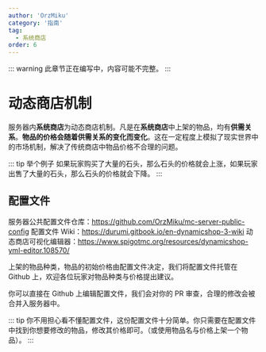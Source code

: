 ```yaml
---
author: 'OrzMiku'
category: '指南'
tag:
  - 系统商店
order: 6
---
```


::: warning
此章节正在编写中，内容可能不完整。
:::

# 动态商店机制

服务器内**系统商店**为动态商店机制。凡是在**系统商店**中上架的物品，均有**供需关系**。**物品的价格会随着供需关系的变化而变化**。这在一定程度上模拟了现实世界中的市场机制，解决了传统商店中物品价格不合理的问题。

::: tip 举个例子
如果玩家购买了大量的石头，那么石头的价格就会上涨，如果玩家出售了大量的石头，那么石头的价格就会下降。
:::

## 配置文件

服务器公共配置文件仓库：https://github.com/OrzMiku/mc-server-public-config
配置文件 Wiki：https://durumi.gitbook.io/en-dynamicshop-3-wiki
动态商店可视化编辑器：https://www.spigotmc.org/resources/dynamicshop-yml-editor.108570/

上架的物品种类，物品的初始价格由配置文件决定，我们将配置文件托管在 Github 上，欢迎各位玩家对物品种类与价格提出建议。

你可以直接在 Github 上编辑配置文件，我们会对你的 PR 审查，合理的修改会被合并入服务器中。

::: tip
你不用担心看不懂配置文件，这份配置文件十分简单。你只需要在配置文件中找到你想要修改的物品，修改其价格即可。（或使用物品名与价格上架一个物品）。
:::
